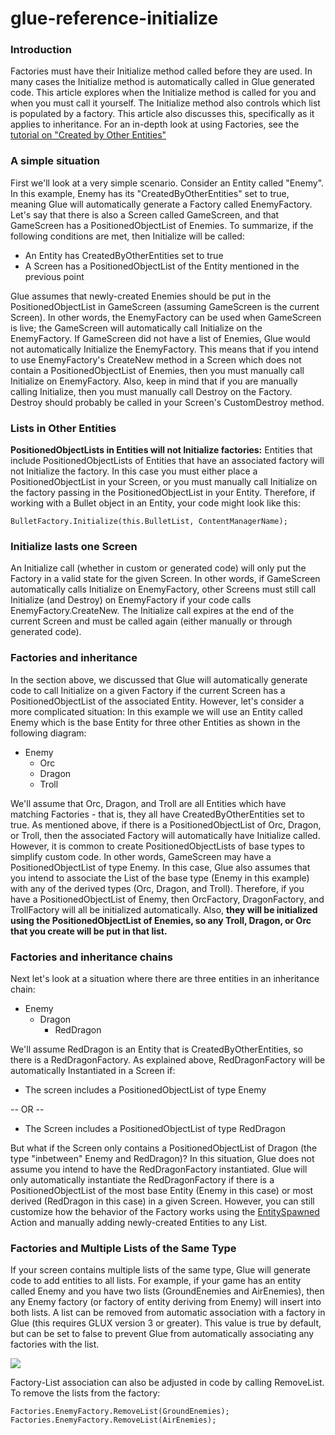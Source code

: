 # glue-reference-initialize

### Introduction

Factories must have their Initialize method called before they are used. In many cases the Initialize method is automatically called in Glue generated code. This article explores when the Initialize method is called for you and when you must call it yourself. The Initialize method also controls which list is populated by a factory. This article also discusses this, specifically as it applies to inheritance. For an in-depth look at using Factories, see the [tutorial on "Created by Other Entities"](../../../../frb/docs/index.php)

### A simple situation

First we'll look at a very simple scenario. Consider an Entity called "Enemy". In this example, Enemy has its "CreatedByOtherEntities" set to true, meaning Glue will automatically generate a Factory called EnemyFactory. Let's say that there is also a Screen called GameScreen, and that GameScreen has a PositionedObjectList of Enemies. To summarize, if the following conditions are met, then Initialize will be called:

* An Entity has CreatedByOtherEntities set to true
* A Screen has a PositionedObjectList of the Entity mentioned in the previous point

Glue assumes that newly-created Enemies should be put in the PositionedObjectList in GameScreen (assuming GameScreen is the current Screen). In other words, the EnemyFactory can be used when GameScreen is live; the GameScreen will automatically call Initialize on the EnemyFactory. If GameScreen did not have a list of Enemies, Glue would not automatically Initialize the EnemyFactory. This means that if you intend to use EnemyFactory's CreateNew method in a Screen which does not contain a PositionedObjectList of Enemies, then you must manually call Initialize on EnemyFactory. Also, keep in mind that if you are manually calling Initialize, then you must manually call Destroy on the Factory. Destroy should probably be called in your Screen's CustomDestroy method.

### Lists in Other Entities

**PositionedObjectLists in Entities will not Initialize factories:** Entities that include PositionedObjectLists of Entities that have an associated factory will not Initialize the factory. In this case you must either place a PositionedObjectList in your Screen, or you must manually call Initialize on the factory passing in the PositionedObjectList in your Entity. Therefore, if working with a Bullet object in an Entity, your code might look like this:

```
BulletFactory.Initialize(this.BulletList, ContentManagerName);
```

### Initialize lasts one Screen

An Initialize call (whether in custom or generated code) will only put the Factory in a valid state for the given Screen. In other words, if GameScreen automatically calls Initialize on EnemyFactory, other Screens must still call Initialize (and Destroy) on EnemyFactory if your code calls EnemyFactory.CreateNew. The Initialize call expires at the end of the current Screen and must be called again (either manually or through generated code).

### Factories and inheritance

In the section above, we discussed that Glue will automatically generate code to call Initialize on a given Factory if the current Screen has a PositionedObjectList of the associated Entity. However, let's consider a more complicated situation: In this example we will use an Entity called Enemy which is the base Entity for three other Entities as shown in the following diagram:

* Enemy
  * Orc
  * Dragon
  * Troll

We'll assume that Orc, Dragon, and Troll are all Entities which have matching Factories - that is, they all have CreatedByOtherEntities set to true. As mentioned above, if there is a PositionedObjectList of Orc, Dragon, or Troll, then the associated Factory will automatically have Initialize called. However, it is common to create PositionedObjectLists of base types to simplify custom code. In other words, GameScreen may have a PositionedObjectList of type Enemy. In this case, Glue also assumes that you intend to associate the List of the base type (Enemy in this example) with any of the derived types (Orc, Dragon, and Troll). Therefore, if you have a PositionedObjectList of Enemy, then OrcFactory, DragonFactory, and TrollFactory will all be initialized automatically. Also, **they will be initialized using the PositionedObjectList of Enemies, so any Troll, Dragon, or Orc that you create will be put in that list.**

### Factories and inheritance chains

Next let's look at a situation where there are three entities in an inheritance chain:

* Enemy
  * Dragon
    * RedDragon

We'll assume RedDragon is an Entity that is CreatedByOtherEntities, so there is a RedDragonFactory. As explained above, RedDragonFactory will be automatically Instantiated in a Screen if:

* The screen includes a PositionedObjectList of type Enemy

\-- OR --

* The Screen includes a PositionedObjectList of type RedDragon

But what if the Screen only contains a PositionedObjectList of Dragon (the type "inbetween" Enemy and RedDragon)? In this situation, Glue does not assume you intend to have the RedDragonFactory instantiated. Glue will only automatically instantiate the RedDragonFactory if there is a PositionedObjectList of the most base Entity (Enemy in this case) or most derived (RedDragon in this case) in a given Screen. However, you can still customize how the behavior of the Factory works using the [EntitySpawned](../../../../frb/docs/index.php) Action and manually adding newly-created Entities to any List.

### Factories and Multiple Lists of the Same Type

If your screen contains multiple lists of the same type, Glue will generate code to add entities to all lists. For example, if your game has an entity called Enemy and you have two lists (GroundEnemies and AirEnemies), then any Enemy factory (or factory of entity deriving from Enemy) will insert into both lists. A list can be removed from automatic association with a factory in Glue (this requires GLUX version 3 or greater). This value is true by default, but can be set to false to prevent Glue from automatically associating any factories with the list.

![](../../../../media/2020-02-img\_5e438e9f4f62f.png)

&#x20; Factory-List association can also be adjusted in code by calling RemoveList. To remove the lists from the factory:

```lang:c#
Factories.EnemyFactory.RemoveList(GroundEnemies);
Factories.EnemyFactory.RemoveList(AirEnemies);
```

&#x20;     &#x20;
